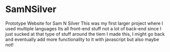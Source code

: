 # SamNSilver
Prototype Website for Sam N Silver
This was my first larger project where I used multiple languages
Its all front-end stuff not a lot of back-end since I just sucked at that type of stuff around the tiem I made this, I might go back and eventually add more functionality to it with javascript but also maybe not!
